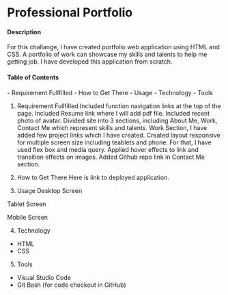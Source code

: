 <h1>Professional Portfolio </h1>
<h4> Description </h4>
For this challange, I have created portfolio web application using HTML and CSS. A portfolio of work can showcase my skills and talents to help me getting job. I have developed this application from scratch. 

<h4> Table of Contents </h4>
- Requirement Fullfilled
- How to Get There
- Usage
- Technology 
- Tools

1. Requirement Fullfilled
Included function navigation links at the top of the page.
Included Resume link where I will add pdf file.
Included recent photo of avatar.
Divided site into 3 sections, including About Me, Work, Contact Me which represent skills and talents.
Work Section, I have added few project links which I have created.
Created layout responsive for multiple screen size including teablets and phone. For that, I have used flex box and media query.
Applied hover effects to link and transition effects on images.
Added Github repo link in Contact Me section.

2. How to Get There
Here is link to deployed application.

3. Usage
Desktop Screen

Tablet Screen

Mobile Screen

4. Technology
<ul>
    <li> HTML </li>
    <li> CSS </li>
</ul>

5. Tools
<ul>
    <li> Visual Studio Code </li>
    <li> Git Bash (for code checkout in GitHub)</li>
</ul>

